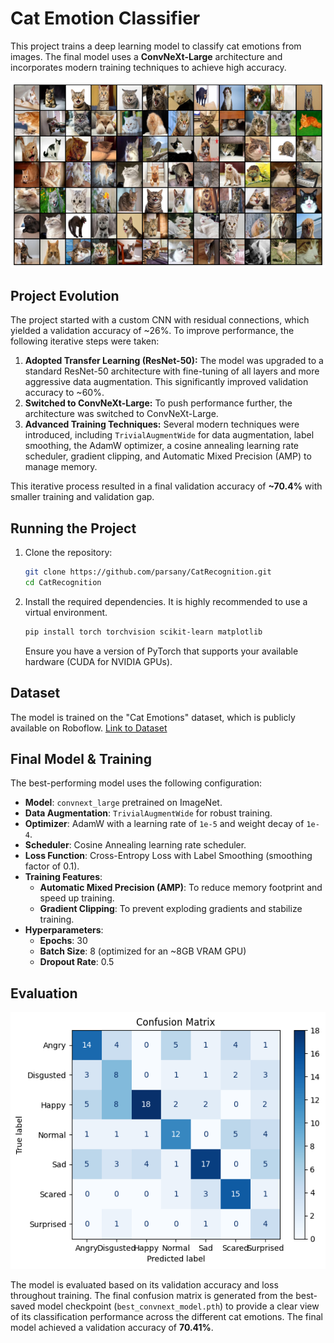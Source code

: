 
# Cat Emotion Classifier

This project trains a deep learning model to classify cat emotions from images. The final model uses a **ConvNeXt-Large** architecture and incorporates modern training techniques to achieve high accuracy.

![plot image](./assets/plot.png)

## Project Evolution

The project started with a custom CNN with residual connections, which yielded a validation accuracy of ~26%. To improve performance, the following iterative steps were taken:
1.  **Adopted Transfer Learning (ResNet-50):** The model was upgraded to a standard ResNet-50 architecture with fine-tuning of all layers and more aggressive data augmentation. This significantly improved validation accuracy to ~60%.
2.  **Switched to ConvNeXt-Large:** To push performance further, the architecture was switched to ConvNeXt-Large.
3.  **Advanced Training Techniques:** Several modern techniques were introduced, including `TrivialAugmentWide` for data augmentation, label smoothing, the AdamW optimizer, a cosine annealing learning rate scheduler, gradient clipping, and Automatic Mixed Precision (AMP) to manage memory.

This iterative process resulted in a final validation accuracy of **~70.4%** with smaller training and validation gap.

## Running the Project

1.  Clone the repository:
    ```bash
    git clone https://github.com/parsany/CatRecognition.git
    cd CatRecognition
    ```
2.  Install the required dependencies. It is highly recommended to use a virtual environment.
    ```bash
    pip install torch torchvision scikit-learn matplotlib
    ```
    Ensure you have a version of PyTorch that supports your available hardware (CUDA for NVIDIA GPUs).

## Dataset

The model is trained on the "Cat Emotions" dataset, which is publicly available on Roboflow.
[Link to Dataset](https://universe.roboflow.com/cats-xofvm/cat-emotions)

## Final Model & Training

The best-performing model uses the following configuration:

-   **Model**: `convnext_large` pretrained on ImageNet.
-   **Data Augmentation**: `TrivialAugmentWide` for robust training.
-   **Optimizer**: AdamW with a learning rate of `1e-5` and weight decay of `1e-4`.
-   **Scheduler**: Cosine Annealing learning rate scheduler.
-   **Loss Function**: Cross-Entropy Loss with Label Smoothing (smoothing factor of 0.1).
-   **Training Features**:
    -   **Automatic Mixed Precision (AMP)**: To reduce memory footprint and speed up training.
    -   **Gradient Clipping**: To prevent exploding gradients and stabilize training.
-   **Hyperparameters**:
    -   **Epochs**: 30
    -   **Batch Size**: 8 (optimized for an ~8GB VRAM GPU)
    -   **Dropout Rate**: 0.5

## Evaluation

![Confusion Matrix](./assets/cmatrix.png)

The model is evaluated based on its validation accuracy and loss throughout training. The final confusion matrix is generated from the best-saved model checkpoint (`best_convnext_model.pth`) to provide a clear view of its classification performance across the different cat emotions. The final model achieved a validation accuracy of **70.41%**.